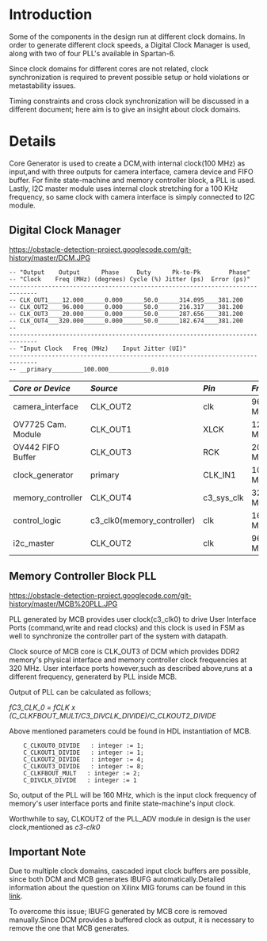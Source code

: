 # Introduction #

Some of the components in the design run at different clock domains.
In order to generate different clock speeds, a Digital Clock Manager is used, along with two of four PLL's available in Spartan-6.

Since clock domains for different cores are not related, clock synchronization is required to prevent possible setup or hold violations or metastability issues.

Timing constraints and cross clock synchronization will be discussed in a different document; here aim is to give an insight about clock domains.

# Details #

Core Generator is used to create a DCM,with internal clock(100 MHz) as input,and with three outputs for camera interface, camera device and FIFO buffer. For finite state-machine and memory controller block, a PLL is used. Lastly, I2C master module uses internal clock stretching for a 100 KHz frequency, so same clock with camera interface is simply connected to I2C module.

## Digital Clock Manager ##


https://obstacle-detection-project.googlecode.com/git-history/master/DCM.JPG

```
-- "Output    Output      Phase     Duty      Pk-to-Pk        Phase"
-- "Clock    Freq (MHz) (degrees) Cycle (%) Jitter (ps)  Error (ps)"
------------------------------------------------------------------------------
-- CLK_OUT1____12.000______0.000______50.0______314.095____381.200
-- CLK_OUT2____96.000______0.000______50.0______216.317____381.200
-- CLK_OUT3____20.000______0.000______50.0______287.656____381.200
-- CLK_OUT4___320.000______0.000______50.0______182.674____381.200
--
------------------------------------------------------------------------------
-- "Input Clock   Freq (MHz)    Input Jitter (UI)"
------------------------------------------------------------------------------
-- __primary_________100.000____________0.010
```

|_**Core or Device**_|_**Source**_|_**Pin**_|_**Freq.**_|_**Place**_|
|:-------------------|:-----------|:--------|:----------|:----------|
|camera\_interface   |CLK\_OUT2   |clk      |96 MHz     |Internal   |
|OV7725 Cam. Module  |CLK\_OUT1   |XLCK     |12 MHz     |External   |
|OV442 FIFO Buffer   |CLK\_OUT3   |RCK      |20 MHz     |External   |
|clock\_generator    |primary     |CLK\_IN1 |100 MHz    |External   |
|memory\_controller  |CLK\_OUT4   |c3\_sys\_clk|320 MHz    |Internal   |
|control\_logic      |c3\_clk0(memory\_controller)|clk      |160 MHz    |Internal   |
|i2c\_master         |CLK\_OUT2   |clk      |96 MHz     |Internal   |

## Memory Controller Block PLL ##

https://obstacle-detection-project.googlecode.com/git-history/master/MCB%20PLL.JPG

PLL generated by MCB  provides user clock(c3\_clk0) to drive User Interface Ports (command,write and read clocks) and this clock is used in FSM as well to synchronize the controller part of the system with datapath.


Clock source of MCB core is CLK\_OUT3 of DCM which provides DDR2 memory's physical interface and memory controller clock frequencies at 320 MHz.
User interface ports however,such as described above,runs at a different frequency, generaterd by PLL inside MCB.

Output of PLL can be calculated as follows;

_fC3\_CLK\_0 = fCLK x (C\_CLKFBOUT\_MULT/C3\_DIVCLK\_DIVIDE)/C\_CLKOUT2\_DIVIDE_

Above mentioned parameters could be found in HDL instantiation of MCB.

```
    C_CLKOUT0_DIVIDE   : integer := 1;
    C_CLKOUT1_DIVIDE   : integer := 1;
    C_CLKOUT2_DIVIDE   : integer := 4;
    C_CLKOUT3_DIVIDE   : integer := 8;
    C_CLKFBOUT_MULT   : integer := 2;
    C_DIVCLK_DIVIDE   : integer := 1 
```

So, output of the PLL will be 160 MHz, which is the input clock frequency of memory's user interface ports and finite state-machine's input clock.

Worthwhile to say, CLKOUT2 of the PLL\_ADV module in design is the user clock,mentioned as _c3-clk0_

## Important Note ##

Due to multiple clock domains, cascaded input clock buffers are possible, since both DCM and MCB generates IBUFG automatically.Detailed information about the question on Xilinx MIG forums can be found in this [link](http://forums.xilinx.com/t5/MIG-Memory-Interface-Generator/NgdBuild-455-Multiple-drivers-error-related-with-DDR2-clocking/td-p/484152).

To overcome this issue; IBUFG generated by MCB core is removed manually.Since DCM provides a buffered clock as output, it is necessary to remove the one that MCB generates.